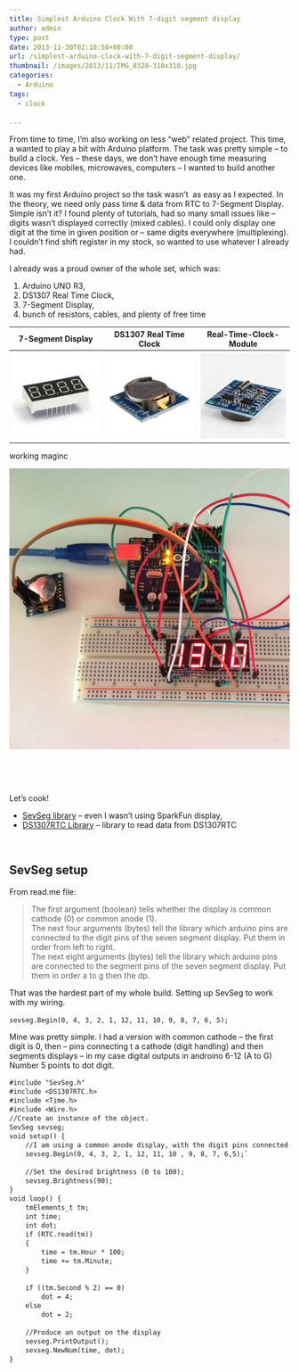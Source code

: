 ```yaml
---
title: Simplest Arduino Clock With 7-digit segment display
author: admin
type: post
date: 2013-11-30T02:10:58+00:00
url: /simplest-arduino-clock-with-7-digit-segment-display/
thumbnail: /images/2013/11/IMG_0328-310x310.jpg
categories:
  - Arduino
tags:
  - clock

---
```

From time to time, I&#8217;m also working on less &#8220;web&#8221; related project. This time, a wanted to play a bit with Arduino platform. The task was pretty simple &#8211; to build a clock. Yes &#8211; these days, we don&#8217;t have enough time measuring devices like mobiles, microwaves, computers &#8211; I wanted to build another one.

It was my first Arduino project so the task wasn&#8217;t &nbsp;as easy as I expected. In the theory, we need only pass time & data from RTC to 7-Segment Display. Simple isn&#8217;t it? I found plenty of tutorials, had so many small issues like &#8211; digits wasn&#8217;t displayed correctly (mixed cables). I could only display one digit at the time in given position or &#8211; same digits everywhere (multiplexing). I couldn&#8217;t find shift register in my stock, so wanted to use whatever I already had.

<!--more-->

I already was a proud owner of the whole set, which was:

  1. Arduino UNO R3,
  2. DS1307 Real Time Clock,
  3. 7-Segment Display,
  4. bunch of resistors, cables, and plenty of free time

|7-Segment Display|DS1307 Real Time Clock|Real-Time-Clock-Module|
|---|---|---|
|  ![](/images/2013/11/7-Segment-LED-Display-4-Digits-Common-Anode-High-Light-Red-KHN40561-.jpg) | ![](/images/2013/11/Tiny-RTC-I2C-DS1307-Real-Time-Clock-Module-ARM-PIC-for-Arduino-1_10-more-1.jpg) | ![](/images/2013/11/Tiny-RTC-I2C-DS1307-Real-Time-Clock-Module-ARM-PIC-for-Arduino-1_10-more-3.jpg)

working maginc

![](/images/2013/11/IMG_0326.jpg)


&nbsp;

&nbsp;

Let&#8217;s cook!

  * [SevSeg library](http://playground.arduino.cc/Main/SevenSegmentLibrary) &#8211; even I wasn&#8217;t using SparkFun display,
  * [DS1307RTC Library](http://www.pjrc.com/teensy/td_libs_DS1307RTC.html)&nbsp;&#8211; library to read data from DS1307RTC

&nbsp;

## SevSeg setup

From read.me file:

> The first argument (boolean) tells whether the display is common cathode (0) or common&nbsp;anode (1).  
> The next four arguments (bytes) tell the library which arduino pins are connected to&nbsp;the digit pins of the seven segment display. Put them in order from left to right.  
> The next eight arguments (bytes) tell the library which arduino pins are connected to&nbsp;the segment pins of the seven segment display. Put them in order a to g then the dp.

That was the hardest part of my whole build.&nbsp;Setting up SevSeg to work with my wiring.

`sevseg.Begin(0, 4, 3, 2, 1, 12, 11, 10, 9, 8, 7, 6, 5);`

Mine was pretty simple. I had a version with common cathode &#8211; the first digit is 0, then &#8211; pins connecting t a cathode (digit handling) and then segments displays &#8211; in my case digital outputs in androino 6-12 (A to G) Number 5 points to dot digit.

<!--more-->

```
#include "SevSeg.h"
#include <DS1307RTC.h>
#include <Time.h>
#include <Wire.h>
//Create an instance of the object.
SevSeg sevseg;
void setup() {
    //I am using a common anode display, with the digit pins connected
    sevseg.Begin(0, 4, 3, 2, 1, 12, 11, 10 , 9, 8, 7, 6,5);`

    //Set the desired brightness (0 to 100);  
    sevseg.Brightness(90);  
}  
void loop() {  
    tmElements_t tm;  
    int time;  
    int dot;  
    if (RTC.read(tm))
    {  
        time = tm.Hour * 100;  
        time += tm.Minute;  
    }  
    
    if ((tm.Second % 2) == 0)  
        dot = 4;  
    else  
        dot = 2;  
    
    //Produce an output on the display  
    sevseg.PrintOutput();  
    sevseg.NewNum(time, dot);  
}
```